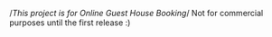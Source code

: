 /*This project is for Online Guest House Booking*/
Not for commercial purposes until the first release :)
